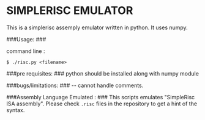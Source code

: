 SIMPLERISC EMULATOR
===================
This is a simplerisc assemply emulator written in python.
It uses numpy.

###Usage: ###

command line :

`$ ./risc.py <filename>`

###pre requisites: ###
python should be installed along with numpy module

###bugs/limitations: ###
-- cannot handle comments.

###Assembly Language Emulated : ###
This scripts emulates "SimpleRisc ISA assembly". Please check `.risc` files in the repository to get a hint of the syntax.
